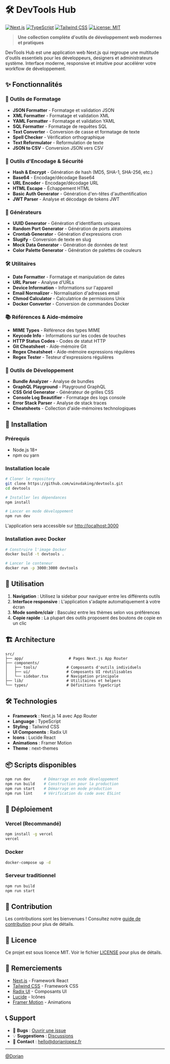 # 🛠️ DevTools Hub

[![Next.js](https://img.shields.io/badge/Next.js-14.2.32-black?style=flat-square&logo=next.js)](https://nextjs.org/)
[![TypeScript](https://img.shields.io/badge/TypeScript-5.0-blue?style=flat-square&logo=typescript)](https://www.typescriptlang.org/)
[![Tailwind CSS](https://img.shields.io/badge/Tailwind_CSS-3.3.0-38B2AC?style=flat-square&logo=tailwind-css)](https://tailwindcss.com/)
[![License: MIT](https://img.shields.io/badge/License-MIT-yellow.svg?style=flat-square)](https://opensource.org/licenses/MIT)

> **Une collection complète d'outils de développement web modernes et pratiques**

DevTools Hub est une application web Next.js qui regroupe une multitude d'outils essentiels pour les développeurs, designers et administrateurs système. Interface moderne, responsive et intuitive pour accélérer votre workflow de développement.

## ✨ Fonctionnalités

### 🔧 Outils de Formatage

- **JSON Formatter** - Formatage et validation JSON
- **XML Formatter** - Formatage et validation XML
- **YAML Formatter** - Formatage et validation YAML
- **SQL Formatter** - Formatage de requêtes SQL
- **Text Converter** - Conversion de casse et formatage de texte
- **Spell Checker** - Vérification orthographique
- **Text Reformulator** - Reformulation de texte
- **JSON to CSV** - Conversion JSON vers CSV

### 🔐 Outils d'Encodage & Sécurité

- **Hash & Encrypt** - Génération de hash (MD5, SHA-1, SHA-256, etc.)
- **Base64** - Encodage/décodage Base64
- **URL Encoder** - Encodage/décodage URL
- **HTML Escape** - Échappement HTML
- **Basic Auth Generator** - Génération d'en-têtes d'authentification
- **JWT Parser** - Analyse et décodage de tokens JWT

### 🎲 Générateurs

- **UUID Generator** - Génération d'identifiants uniques
- **Random Port Generator** - Génération de ports aléatoires
- **Crontab Generator** - Génération d'expressions cron
- **Slugify** - Conversion de texte en slug
- **Mock Data Generator** - Génération de données de test
- **Color Palette Generator** - Génération de palettes de couleurs

### 🛠️ Utilitaires

- **Date Formatter** - Formatage et manipulation de dates
- **URL Parser** - Analyse d'URLs
- **Device Information** - Informations sur l'appareil
- **Email Normalizer** - Normalisation d'adresses email
- **Chmod Calculator** - Calculatrice de permissions Unix
- **Docker Converter** - Conversion de commandes Docker

### 📚 Références & Aide-mémoire

- **MIME Types** - Référence des types MIME
- **Keycode Info** - Informations sur les codes de touches
- **HTTP Status Codes** - Codes de statut HTTP
- **Git Cheatsheet** - Aide-mémoire Git
- **Regex Cheatsheet** - Aide-mémoire expressions régulières
- **Regex Tester** - Testeur d'expressions régulières

### 🚀 Outils de Développement

- **Bundle Analyzer** - Analyse de bundles
- **GraphQL Playground** - Playground GraphQL
- **CSS Grid Generator** - Générateur de grilles CSS
- **Console Log Beautifier** - Formatage des logs console
- **Error Stack Parser** - Analyse de stack traces
- **Cheatsheets** - Collection d'aide-mémoires technologiques

## 🚀 Installation

### Prérequis

- Node.js 18+
- npm ou yarn

### Installation locale

```bash
# Cloner le repository
git clone https://github.com/winvdaking/devtools.git
cd devtools

# Installer les dépendances
npm install

# Lancer en mode développement
npm run dev
```

L'application sera accessible sur [http://localhost:3000](http://localhost:3000)

### Installation avec Docker

```bash
# Construire l'image Docker
docker build -t devtools .

# Lancer le conteneur
docker run -p 3000:3000 devtools
```

## 🎯 Utilisation

1. **Navigation** : Utilisez la sidebar pour naviguer entre les différents outils
2. **Interface responsive** : L'application s'adapte automatiquement à votre écran
3. **Mode sombre/clair** : Basculez entre les thèmes selon vos préférences
4. **Copie rapide** : La plupart des outils proposent des boutons de copie en un clic

## 🏗️ Architecture

```
src/
├── app/                    # Pages Next.js App Router
├── components/
│   ├── tools/             # Composants d'outils individuels
│   ├── ui/                # Composants UI réutilisables
│   └── sidebar.tsx        # Navigation principale
├── lib/                   # Utilitaires et helpers
└── types/                 # Définitions TypeScript
```

## 🛠️ Technologies

- **Framework** : Next.js 14 avec App Router
- **Language** : TypeScript
- **Styling** : Tailwind CSS
- **UI Components** : Radix UI
- **Icons** : Lucide React
- **Animations** : Framer Motion
- **Theme** : next-themes

## 📦 Scripts disponibles

```bash
npm run dev      # Démarrage en mode développement
npm run build    # Construction pour la production
npm run start    # Démarrage en mode production
npm run lint     # Vérification du code avec ESLint
```

## 🚀 Déploiement

### Vercel (Recommandé)

```bash
npm install -g vercel
vercel
```

### Docker

```bash
docker-compose up -d
```

### Serveur traditionnel

```bash
npm run build
npm run start
```

## 🤝 Contribution

Les contributions sont les bienvenues ! Consultez notre [guide de contribution](CONTRIBUTING.md) pour plus de détails.

## 📄 Licence

Ce projet est sous licence MIT. Voir le fichier [LICENSE](LICENSE) pour plus de détails.

## 🙏 Remerciements

- [Next.js](https://nextjs.org/) - Framework React
- [Tailwind CSS](https://tailwindcss.com/) - Framework CSS
- [Radix UI](https://www.radix-ui.com/) - Composants UI
- [Lucide](https://lucide.dev/) - Icônes
- [Framer Motion](https://www.framer.com/motion/) - Animations

## 📞 Support

- 🐛 **Bugs** : [Ouvrir une issue](https://github.com/winvdaking/devtools/issues)
- 💡 **Suggestions** : [Discussions](https://github.com/winvdaking/devtools/discussions)
- 📧 **Contact** : hello@dorianlopez.fr

---

[@Dorian](https://github.com/winvdaking)
